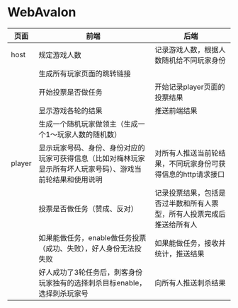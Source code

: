 # WebAvalon

|页面|前端|后端|
|---|---|---|
|host|规定游戏人数|记录游戏人数，根据人数随机给不同玩家身份|
||生成所有玩家页面的跳转链接||
||开始投票是否做任务|开始记录player页面的投票结果|
||显示游戏各轮的结果|推送前端结果|
||生成一个随机玩家做领主（生成一个1～玩家人数的随机数）||
|player|显示玩家号码、身份、身份对应的玩家可获得信息（比如对梅林玩家显示所有坏人玩家号码）、游戏当前轮结果和使用说明|对所有人推送当前轮结果，不同玩家身份可获得信息的http请求接口|
||投票是否做任务（赞成、反对）|记录投票结果，包括是否过半数和所有人票型，所有人投票完成后推送给所有人|
||如果能做任务，enable做任务投票（成功、失败），好人身份无法投失败|如果能做任务，接收并统计，推送结果|
||好人成功了3轮任务后，刺客身份玩家独有的选择刺杀目标enable，选择刺杀玩家号|向所有人推送刺杀结果|

